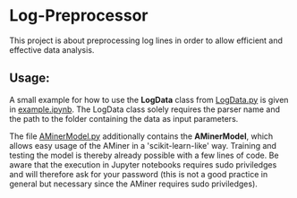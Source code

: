 # Log-Preprocessor

This project is about preprocessing log lines in order to allow efficient and effective data analysis.

## **Usage:**

A small example for how to use the **LogData** class from [LogData.py](LogData.py) is given in [example.ipynb](example.ipynb). The LogData class solely requires the parser name and the path to the folder containing the data as input parameters.

The file [AMinerModel.py](tools/AMinerModel.py) additionally contains the **AMinerModel**, which allows easy usage of the AMiner in a 'scikit-learn-like' way. Training and testing the model is thereby already possible with a few lines of code. Be aware that the execution in Jupyter notebooks requires sudo priviledges and will therefore ask for your password (this is not a good practice in general but necessary since the AMiner requires sudo priviledges).

